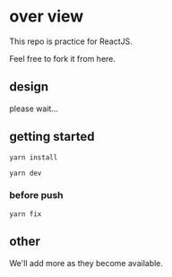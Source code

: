 # over view

This repo is practice for ReactJS.

Feel free to fork it from here.

## design

please wait...

## getting started

`yarn install`

`yarn dev`

### before push

`yarn fix`

## other

We'll add more as they become available.
